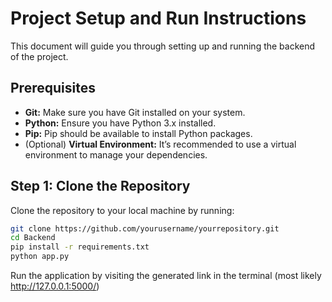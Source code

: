 # Project Setup and Run Instructions

This document will guide you through setting up and running the backend of the project.

## Prerequisites

- **Git:** Make sure you have Git installed on your system.
- **Python:** Ensure you have Python 3.x installed.
- **Pip:** Pip should be available to install Python packages.
- (Optional) **Virtual Environment:** It’s recommended to use a virtual environment to manage your dependencies.

## Step 1: Clone the Repository

Clone the repository to your local machine by running:

```bash
git clone https://github.com/yourusername/yourrepository.git
cd Backend
pip install -r requirements.txt
python app.py
```

Run the application by visiting the generated link in the terminal (most likely http://127.0.0.1:5000/)
